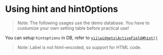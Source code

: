 # Using hint and hintOptions

> Note: The following usages use the demo database. You have to custumize your own setting table before practical use!

You can setup `hintoptions` in DB, refer to [`yii\widgets\ActiveField#hint()`](http://www.yiiframework.com/doc-2.0/yii-widgets-activefield.html#hint()-detail)

> Note: Label is not html-encoded, so support for HTML code.
